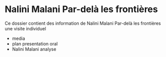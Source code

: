 # Nalini Malani Par-delà les frontières

Ce dossier contient des information de Nalini Malani Par-delà les frontières une visite individuel

- media
- plan presentation oral
- Nalini Malani analyse
